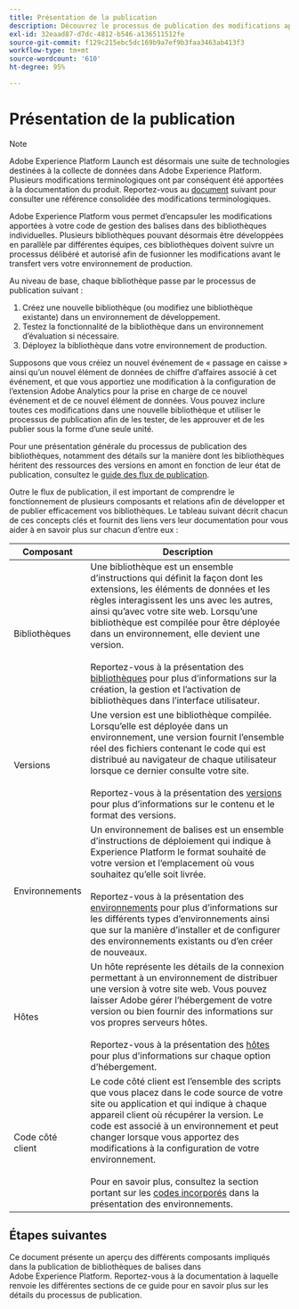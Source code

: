 ```yaml
---
title: Présentation de la publication
description: Découvrez le processus de publication des modifications apportées à vos bibliothèques de code de gestion des balises dans Adobe Experience Platform.
exl-id: 32eaad87-d7dc-4812-b546-a136511512fe
source-git-commit: f129c215ebc5dc169b9a7ef9b3faa3463ab413f3
workflow-type: tm+mt
source-wordcount: '610'
ht-degree: 95%

---
```


# Présentation de la publication

>[!NOTE]
>
>Adobe Experience Platform Launch est désormais une suite de technologies destinées à la collecte de données dans Adobe Experience Platform. Plusieurs modifications terminologiques ont par conséquent été apportées à la documentation du produit. Reportez-vous au [document](../../term-updates.md) suivant pour consulter une référence consolidée des modifications terminologiques.

Adobe Experience Platform vous permet d’encapsuler les modifications apportées à votre code de gestion des balises dans des bibliothèques individuelles. Plusieurs bibliothèques pouvant désormais être développées en parallèle par différentes équipes, ces bibliothèques doivent suivre un processus délibéré et autorisé afin de fusionner les modifications avant le transfert vers votre environnement de production.

Au niveau de base, chaque bibliothèque passe par le processus de publication suivant :

1. Créez une nouvelle bibliothèque (ou modifiez une bibliothèque existante) dans un environnement de développement.
1. Testez la fonctionnalité de la bibliothèque dans un environnement d’évaluation si nécessaire.
1. Déployez la bibliothèque dans votre environnement de production.

Supposons que vous créiez un nouvel événement de « passage en caisse » ainsi qu’un nouvel élément de données de chiffre d’affaires associé à cet événement, et que vous apportiez une modification à la configuration de l’extension Adobe Analytics pour la prise en charge de ce nouvel événement et de ce nouvel élément de données. Vous pouvez inclure toutes ces modifications dans une nouvelle bibliothèque et utiliser le processus de publication afin de les tester, de les approuver et de les publier sous la forme d’une seule unité.

Pour une présentation générale du processus de publication des bibliothèques, notamment des détails sur la manière dont les bibliothèques héritent des ressources des versions en amont en fonction de leur état de publication, consultez le [guide des flux de publication](./publishing-flow.md).

Outre le flux de publication, il est important de comprendre le fonctionnement de plusieurs composants et relations afin de développer et de publier efficacement vos bibliothèques. Le tableau suivant décrit chacun de ces concepts clés et fournit des liens vers leur documentation pour vous aider à en savoir plus sur chacun d’entre eux :

| Composant | Description |
| --- | --- |
| Bibliothèques | Une bibliothèque est un ensemble d’instructions qui définit la façon dont les extensions, les éléments de données et les règles interagissent les uns avec les autres, ainsi qu’avec votre site web. Lorsqu’une bibliothèque est compilée pour être déployée dans un environnement, elle devient une version.<br><br>Reportez-vous à la présentation des [bibliothèques](./libraries.md) pour plus d’informations sur la création, la gestion et l’activation de bibliothèques dans l’interface utilisateur. |
| Versions | Une version est une bibliothèque compilée. Lorsqu’elle est déployée dans un environnement, une version fournit l’ensemble réel des fichiers contenant le code qui est distribué au navigateur de chaque utilisateur lorsque ce dernier consulte votre site.<br><br>Reportez-vous à la présentation des [versions](./builds.md) pour plus d’informations sur le contenu et le format des versions. |
| Environnements | Un environnement de balises est un ensemble d’instructions de déploiement qui indique à Experience Platform le format souhaité de votre version et l’emplacement où vous souhaitez qu’elle soit livrée.<br><br>Reportez-vous à la présentation des [environnements](./environments.md) pour plus d’informations sur les différents types d’environnements ainsi que sur la manière d’installer et de configurer des environnements existants ou d’en créer de nouveaux. |
| Hôtes | Un hôte représente les détails de la connexion permettant à un environnement de distribuer une version à votre site web. Vous pouvez laisser Adobe gérer l’hébergement de votre version ou bien fournir des informations sur vos propres serveurs hôtes.<br><br>Reportez-vous à la présentation des [hôtes](./hosts/hosts-overview.md) pour plus d’informations sur chaque option d’hébergement. |
| Code côté client | Le code côté client est l’ensemble des scripts que vous placez dans le code source de votre site ou application et qui indique à chaque appareil client où récupérer la version. Le code est associé à un environnement et peut changer lorsque vous apportez des modifications à la configuration de votre environnement.<br><br>Pour en savoir plus, consultez la section portant sur les [codes incorporés](./environments.md#embed-code) dans la présentation des environnements. |

## Étapes suivantes

Ce document présente un aperçu des différents composants impliqués dans la publication de bibliothèques de balises dans Adobe Experience Platform. Reportez-vous à la documentation à laquelle renvoie les différentes sections de ce guide pour en savoir plus sur les détails du processus de publication.
